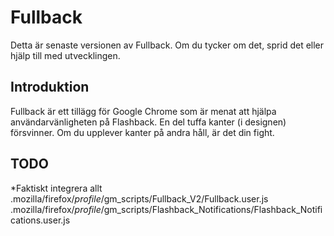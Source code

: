 Fullback
================

Detta är senaste versionen av Fullback. Om du tycker om det, sprid det eller hjälp till med utvecklingen.


Introduktion
---------
Fullback är ett tillägg för Google Chrome som är menat att hjälpa användarvänligheten på Flashback. En del tuffa kanter (i designen) försvinner. Om du upplever kanter på andra håll, är det din fight.

TODO
---------
*Faktiskt integrera allt
.mozilla/firefox/*profile*/gm_scripts/Fullback_V2/Fullback.user.js
.mozilla/firefox/*profile*/gm_scripts/Flashback_Notifications/Flashback_Notifications.user.js